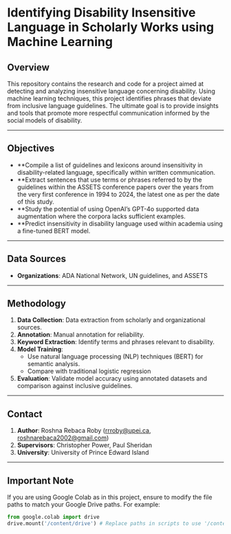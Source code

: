 # Identifying Disability Insensitive Language in Scholarly Works using Machine Learning

## Overview
This repository contains the research and code for a project aimed at detecting and analyzing insensitive language concerning disability. Using machine learning techniques, this project identifies phrases that deviate from inclusive language guidelines. The ultimate goal is to provide insights and tools that promote more respectful communication informed by the social models of disability.

---

## Objectives
- **Compile a list of guidelines and lexicons around insensitivity in disability-related language, specifically within written communication.
- **Extract sentences that use terms or phrases referred to by the guidelines within the ASSETS conference papers over the years from the very first conference in 1994 to 2024, the latest one as per the date of this study.
- **Study the potential of using OpenAI’s GPT-4o supported data augmentation where the corpora lacks sufficient examples.
- **Predict insensitivity in disability language used within academia using a fine-tuned BERT model.

---


## Data Sources
- **Organizations**: ADA National Network, UN guidelines, and ASSETS

---

## Methodology
1. **Data Collection**: Data extraction from scholarly and organizational sources.
2. **Annotation**: Manual annotation for reliability.
3. **Keyword Extraction**: Identify terms and phrases relevant to disability.
4. **Model Training**:
   - Use natural language processing (NLP) techniques (BERT) for semantic analysis.
   - Compare with traditional logistic regression
5. **Evaluation**: Validate model accuracy using annotated datasets and comparison against inclusive guidelines.

---
## Contact
1. **Author**: Roshna Rebaca Roby (rrroby@upei.ca, roshnarebaca2002@gmail.com)
2. **Supervisors**: Christopher Power, Paul Sheridan
3. **University**: University of Prince Edward Island
---
## Important Note
If you are using Google Colab as in this project, ensure to modify the file paths to match your Google Drive paths. For example:
```python
from google.colab import drive
drive.mount('/content/drive') # Replace paths in scripts to use '/content/drive/My Drive/...' structure.
```
